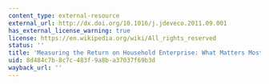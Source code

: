 ```yaml
---
content_type: external-resource
external_url: http://dx.doi.org/10.1016/j.jdeveco.2011.09.001
has_external_license_warning: true
license: https://en.wikipedia.org/wiki/All_rights_reserved
status: ''
title: 'Measuring the Return on Household Enterprise: What Matters Most for Whom?'
uid: 8d484c7b-8c7c-483f-9a8b-a37037f69b3d
wayback_url: ''
---
```

